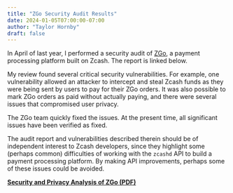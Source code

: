 ```yaml
---
title: "ZGo Security Audit Results"
date: 2024-01-05T07:00:00-07:00
author: "Taylor Hornby"
draft: false
---
```


In April of last year, I performed a security audit of [ZGo](https://zgo.cash/),
a payment processing platform built on Zcash. The report is linked below.

My review found several critical security vulnerabilities. For example, one
vulnerability allowed an attacker to intercept and steal Zcash funds as they
were being sent by users to pay for their ZGo orders. It was also possible to
mark ZGo orders as paid without actually paying, and there were several issues
that compromised user privacy.

The ZGo team quickly fixed the issues. At the present time, all significant
issues have been verified as fixed.

The audit report and vulnerabilities described therein should be of independent
interest to Zcash developers, since they highlight some (perhaps common)
difficulties of working with the `zcashd` API to build a payment processing
platform. By making API improvements, perhaps some of these issues could be
avoided.

[**Security and Privacy Analysis of ZGo (PDF)**](/audits/ZGo-Security-Audit-v1.1.pdf)
